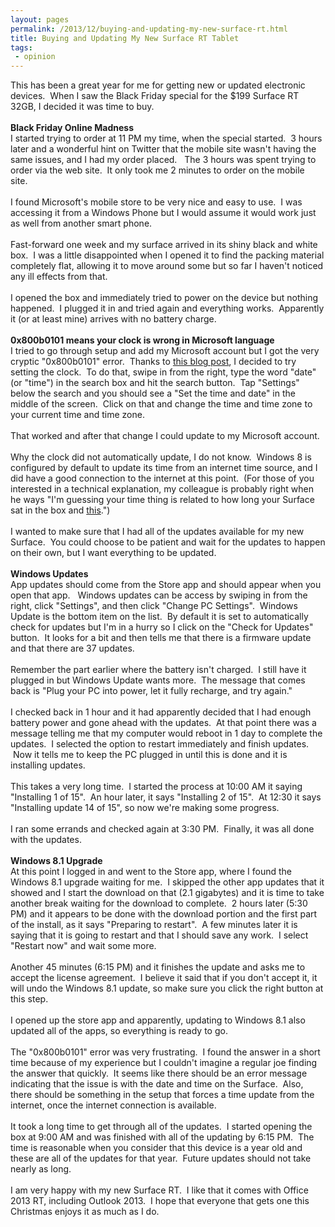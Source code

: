 ```yaml
---
layout: pages
permalink: /2013/12/buying-and-updating-my-new-surface-rt.html
title: Buying and Updating My New Surface RT Tablet
tags:
 - opinion
---
```

<div>
This has been a great year for me for getting new or updated electronic devices. &nbsp;When I saw the Black Friday special for the $199 Surface RT 32GB, I decided it was time to buy.</div>
<div>
<br /></div>
<div>
<b>Black Friday Online Madness</b></div>
<div>
I started trying to order at 11 PM my time, when the special started. &nbsp;3 hours later and a wonderful hint on Twitter that the mobile site wasn't having the same issues, and I had my order placed. &nbsp; The 3 hours was spent trying to order via the web site. &nbsp;It only took me 2 minutes to order on the mobile site.&nbsp;</div>
<div>
<br /></div>
<div>
I found Microsoft's mobile store to be very nice and easy to use. &nbsp;I was accessing it from a Windows Phone but I would assume it would work just as well from another smart phone.&nbsp;</div>
<div>
<br /></div>
<div>
Fast-forward one week and my surface arrived in its shiny black and white box. &nbsp;I was a little disappointed when I opened it to find the packing material completely flat, allowing it to move around some but so far I haven't noticed any ill effects from that. &nbsp;</div>
<div>
<br /></div>
<div>
I opened the box and immediately tried to power on the device but nothing happened. &nbsp;I plugged it in and tried again and everything works. &nbsp;Apparently it (or at least mine) arrives with no battery charge.</div>
<div>
<br /></div>
<div>
<b>0x800b0101 means your clock is wrong in Microsoft language</b></div>
<div>
I tried to go through setup and add my Microsoft account but I got the very cryptic "0x800b0101" error. &nbsp;Thanks to <a href="http://windowsitpro.com/windows-81/one-fix-0x800b0101-error-when-setting-microsoft-account-new-surface">this blog post</a>, I decided to try setting the clock. &nbsp;To do that, swipe in from the right, type the word "date" (or "time") in the search box and hit the search button. &nbsp;Tap "Settings" below the search and you should see a "Set the time and date" in the middle of the screen. &nbsp;Click on that and change the time and time zone to your current time and time zone.</div>
<div>
<br /></div>
<div>
That worked and after that change I could update to my Microsoft account.</div>
<div>
<br /></div>
<div>
Why the clock did not automatically update, I do not know. &nbsp;Windows 8 is configured by default to update its time from an internet time source, and I did have a good connection to the internet at this point. &nbsp;(For those of you interested in a technical explanation, my colleague is probably right when he ways "I'm guessing your time thing is related to how long your Surface sat in the box and <a href="http://blogs.msdn.com/b/oldnewthing/archive/2010/11/05/10086404.aspx" target="_blank">this</a>.")</div>
<div>
<br /></div>
<div>
I wanted to make sure that I had all of the updates available for my new Surface. &nbsp;You could choose to be patient and wait for the updates to happen on their own, but I want everything to be updated. &nbsp;</div>
<div>
<br /></div>
<div>
<b>Windows Updates</b></div>
<div>
App updates should come from the Store app and should appear when you open that app. &nbsp; Windows updates can be access by swiping in from the right, click "Settings", and then click "Change PC Settings". &nbsp;Windows Update is the bottom item on the list. &nbsp;By default it is set to automatically check for updates but I'm in a hurry so I click on the "Check for Updates" button. &nbsp;It looks for a bit and then tells me that there is a firmware update and that there are 37 updates. &nbsp;</div>
<div>
<br /></div>
<div>
Remember the part earlier where the battery isn't charged. &nbsp;I still have it plugged in but Windows Update wants more. &nbsp;The message that comes back is "Plug your PC into power, let it fully recharge, and try again."</div>
<div>
<br /></div>
<div>
I checked back in 1 hour and it had apparently decided that I had enough battery power and gone ahead with the updates. &nbsp;At that point there was a message telling me that my computer would reboot in 1 day to complete the updates. &nbsp;I selected the option to restart immediately and finish updates. &nbsp;Now it tells me to keep the PC plugged in until this is done and it is installing updates.</div>
<div>
<br /></div>
<div>
This takes a very long time. &nbsp;I started the process at 10:00 AM it saying "Installing 1 of 15". &nbsp;An hour later, it says "Installing 2 of 15". &nbsp;At 12:30 it says "Installing update 14 of 15", so now we're making some progress.</div>
<div>
<br /></div>
<div>
I ran some errands and checked again at 3:30 PM. &nbsp;Finally, it was all done with the updates.</div>
<div>
<br /></div>
<div>
<b>Windows 8.1 Upgrade</b></div>
<div>
At this point I logged in and went to the Store app, where I found the Windows 8.1 upgrade waiting for me. &nbsp;I skipped the other app updates that it showed and I start the download on that (2.1 gigabytes) and it is time to take another break waiting for the download to complete. &nbsp;2 hours later (5:30 PM) and it appears to be done with the download portion and the first part of the install, as it says "Preparing to restart". &nbsp;A few minutes later it is saying that it is going to restart and that I should save any work. &nbsp;I select "Restart now" and wait some more.</div>
<div>
<br /></div>
<div>
Another 45 minutes (6:15 PM) and it finishes the update and asks me to accept the license agreement. &nbsp;I believe it said that if you don't accept it, it will undo the Windows 8.1 update, so make sure you click the right button at this step.</div>
<div>
<br /></div>
<div>
I opened up the store app and apparently, updating to Windows 8.1 also updated all of the apps, so everything is ready to go.</div>
<div>
<br /></div>
<div>
The "0x800b0101" error was very frustrating. &nbsp;I found the answer in a short time because of my experience but I couldn't imagine a regular joe finding the answer that quickly. &nbsp;It seems like there should be an error message indicating that the issue is with the date and time on the Surface. &nbsp;Also, there should be something in the setup that forces a time update from the internet, once the internet connection is available.</div>
<div>
<br /></div>
<div>
It took a long time to get through all of the updates. &nbsp;I started opening the box at 9:00 AM and was finished with all of the updating by 6:15 PM. &nbsp;The time is reasonable when you consider that this device is a year old and these are all of the updates for that year. &nbsp;Future updates should not take nearly as long.</div>
<div>
<br /></div>
<div>
I am very happy with my new Surface RT. &nbsp;I like that it comes with Office 2013 RT, including Outlook 2013. &nbsp;I hope that everyone that gets one this Christmas enjoys it as much as I do.</div>
<div>
<br /></div>
<div>
<br /></div>
<div>
<br /></div>
